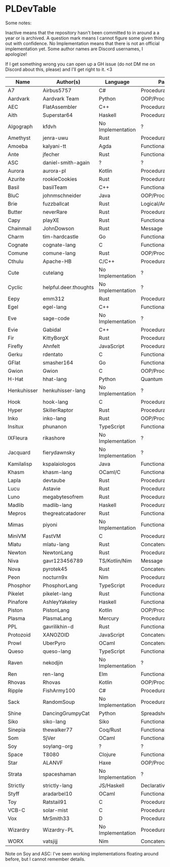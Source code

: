 # PLDevTable
Some notes:

Inactive means that the repository hasn't been committed to in around a a year or is archived. A question mark means I cannot figure some given thing out with confidence. No Implementation means that there is not an official implementation yet. Some author names are Discord usernames, I apologize!

If I get something wrong you can open up a GH issue (do not DM me on Discord about this, please) and I'll get right to it. <3

| Name        | Author(s)             | Language          | Paradigm(s)               | State    |
| ----------- | --------------------- | ----------------- | ------------------------- | -------- |
| A7          | Airbus5757            | C#                | Procedural                | Active   |
| Aardvark    | Aardvark Team         | Python            | OOP/Procedural            | Active   |
| AEC         | FlatAssembler         | C++               | Procedural                | Active   |
| Aith        | Superstar64           | Haskell           | Procedural/Functional     | Active   |
| Algograph   | kfdvh                 | No Implementation | ?                         | ?        |
| Amethyst    | jenra-uwu             | Rust              | Procedural/Functional     | Active   |
| Amoeba      | kalyani-tt            | Agda              | Functional                | Active   |
| Ante        | jfecher               | Rust              | Functional                | Active   |
| ASC         | daniel-smith-again    | ?                 | ?                         | ?        |
| Aurora      | aurora-pl             | Kotlin            | Procedural                | Active   |
| Azurite     | rookieCookies         | Rust              | Procedural                | Active   |
| Basil       | basilTeam             | C++               | Functional                | Inactive |
| BluC        | johnmschneider        | Java              | OOP/Procedural            | Inactive |
| Brie        | fuzzballcat           | Rust              | Logical/Array             | Active   |
| Butter      | neverRare             | Rust              | Procedural                | Active   |
| Capy        | playXE                | Rust              | Functional                | Active   |
| Chainmail   | JohnDowson            | Rust              | Message                   | Active   |
| Charm       | tim-hardcastle        | Go                | Functional                | Active   |
| Cognate     | cognate-lang          | C                 | Functional                | Active   |
| Comune      | comune-lang           | Rust              | OOP/Procedural            | Active   |
| Cthulu      | Apache-HB             | C/C++             | Procedural                | Active   |
| Cute        | cutelang              | No Implementation | ?                         | ?        |
| Cyclic      | helpful.deer.thoughts | No Implementation | ?                         | ?        |
| Eepy        | emm312                | Rust              | Procedural                | Active   |
| Egel        | egel-lang             | C++               | Functional                | Active   |
| Eve         | sage-code             | No Implementation | ?                         | ?        |
| Evie        | Gabidal               | C++               | Procedural                | Active   |
| Fir         | KittyBorgX            | Rust              | Procedural                | Active   |
| Firefly     | Ahnfelt               | JavaScript        | Procedural                | Active   |
| Gerku       | rdentato              | C                 | Functional                | Inactive |
| GFlat       | smasher164            | Go                | Functional                | Active   |
| Gwion       | Gwion                 | C                 | OOP/Procedural/Musical    | Active   |
| H-Hat       | hhat-lang             | Python            | Quantum                   | Active   |
| Henkuhisser | henkuhisser-lang      | No Implementation | ?                         | ?        |
| Hook        | hook-lang             | C                 | Procedural                | Active   |
| Hyper       | SkillerRaptor         | Rust              | Procedural                | Inactive |
| Inko        | inko-lang             | Rust              | OOP/Procedural            | Active   |
| Insitux     | phunanon              | TypeScript        | Functional                | Active   |
| IXFleura    | rikashore             | No Implementation | ?                         | ?        |
| Jacquard    | fierydawnsky          | No Implementation | ?                         | ?        |
| Kamilalisp  | kspalaiologos         | Java              | Functional                | Active   |
| Khasm       | khasm-lang            | OCaml/C           | Functional                | Active   |
| Lapla       | devtaube              | Rust              | Procedural                | Active   |
| Lucu        | Astavie               | Rust              | Procedural                | Active   |
| Luno        | megabytesofrem        | Rust              | Procedural                | Active   |
| Madlib      | madlib-lang           | Haskell           | Procedural/Functional     | Active   |
| Mepros      | thegreatcatadorer     | Rust              | Functional                | Active   |
| Mimas       | piyoni                | No Implementation | Functional                | ?        |
| MiniVM      | FastVM                | C                 | Procedural                | Active   |
| Mlatu       | mlatu-lang            | Rust              | Concatenative             | Active   |
| Newton      | NewtonLang            | Rust              | Procedural                | Active   |
| Niva        | gavr123456789         | TS/Kotlin/Nim     | Message                   | Active   |
| Nova        | pyrotek45             | Rust              | Concatenative/Procedural  | Active   |
| Peon        | nocturn9x             | Nim               | Procedural                | Active   |
| Phosphor    | PhosphorLang          | TypeScript        | Procedural                | Active   |
| Pikelet     | pikelet-lang          | Rust              | Functional                | Inactive |
| Pinafore    | AshleyYakeley         | Haskell           | Functional                | Active   |
| Piston      | PistonLang            | Kotlin            | OOP/Procedural            | Active   |
| Plasma      | PlasmaLang            | Mercury           | Procedural/Functional     | Active   |
| PPL         | gavrilikhin-d         | Rust              | Functional                | Active   |
| Protozoid   | XANOZOID              | JavaScript        | Concatenative             | Active   |
| Prowl       | UberPyro              | OCaml             | Concatenative/Logic       | Active   |
| Queso       | queso-lang            | TypeScript        | Functional                | Active   |
| Raven       | nekodjin              | No Implementation | ?                         | ?        |
| Ren         | ren-lang              | Elm               | Functional                | Inactive |
| Rhovas      | Rhovas                | Kotlin            | OOP/Procedural/Functional | Active   |
| Ripple      | FishArmy100           | C#                | Procedural                | Active   |
| Sack        | RandomSoup            | No Implementation | Procedural                | Active   |
| Shine       | DancingGrumpyCat      | Python            | Spreadsheet(?)            | Active   |
| Siko        | siko-lang             | Siko              | Functional                | Active   |
| Sinepia     | thewalker77           | Coq/Rust          | Functional                | Active   |
| Som         | SjVer                 | OCaml             | Functional                | Active   |
| Soy         | soylang-org           | ?                 | ?                         | ?        |
| Space       | T8080                 | Clojure           | Functional                | Inactive |
| Star        | ALANVF                | Haxe              | OOP/Procedural            | Active   |
| Strata      | spaceshaman           | No Implementation | ?                         | ?        |
| Strictly    | strictly-lang         | JS/Haskell        | Declarative               | Inactive |
| Styff       | aradarbel10           | OCaml             | Functional                | Active   |
| Toy         | Ratstail91            | C                 | Procedural                | Active   |
| VCB-C       | solar-mist            | C                 | Procedural                | Active   |
| Vox         | MrSmith33             | D                 | Procedural                | Active   |
| Wizardry    | Wizardry-PL           | No Implementation | Procedural                | Inactive |
| WORX        | vatsjijj              | Nim               | Concatenative             | Active   |

Note on Soy and ASC: I've seen working implementations floating around before, but I cannot remember details.
